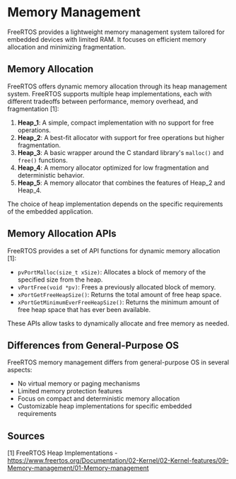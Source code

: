 # Memory Management

FreeRTOS provides a lightweight memory management system tailored for embedded devices with limited RAM. It focuses on efficient memory allocation and minimizing fragmentation.

## Memory Allocation
FreeRTOS offers dynamic memory allocation through its heap management system. FreeRTOS supports multiple heap implementations, each with different tradeoffs between performance, memory overhead, and fragmentation [1]:
1. **Heap_1**: A simple, compact implementation with no support for free operations.
2. **Heap_2**: A best-fit allocator with support for free operations but higher fragmentation.
3. **Heap_3**: A basic wrapper around the C standard library's `malloc()` and `free()` functions.
4. **Heap_4**: A memory allocator optimized for low fragmentation and deterministic behavior.
5. **Heap_5**: A memory allocator that combines the features of Heap_2 and Heap_4.

The choice of heap implementation depends on the specific requirements of the embedded application.

## Memory Allocation APIs
FreeRTOS provides a set of API functions for dynamic memory allocation [1]:

- `pvPortMalloc(size_t xSize)`: Allocates a block of memory of the specified size from the heap.
- `vPortFree(void *pv)`: Frees a previously allocated block of memory.
- `xPortGetFreeHeapSize()`: Returns the total amount of free heap space.
- `xPortGetMinimumEverFreeHeapSize()`: Returns the minimum amount of free heap space that has ever been available.

These APIs allow tasks to dynamically allocate and free memory as needed.


## Differences from General-Purpose OS
FreeRTOS memory management differs from general-purpose OS in several aspects:
- No virtual memory or paging mechanisms
- Limited memory protection features
- Focus on compact and deterministic memory allocation
- Customizable heap implementations for specific embedded requirements



## Sources
[1] FreeRTOS Heap Implementations - https://www.freertos.org/Documentation/02-Kernel/02-Kernel-features/09-Memory-management/01-Memory-management
